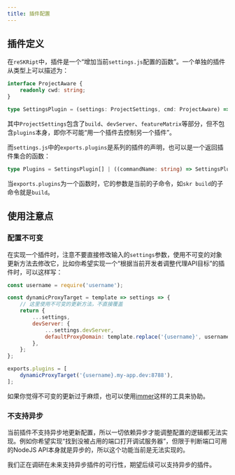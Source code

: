 ```yaml
---
title: 插件配置
---
```


## 插件定义

在`reSKRipt`中，插件是一个“增加当前`settings.js`配置的函数”。一个单独的插件从类型上可以描述为：

```ts
interface ProjectAware {
    readonly cwd: string;
}

type SettingsPlugin = (settings: ProjectSettings, cmd: ProjectAware) => ProjectSettings;
```

其中`ProjectSettings`包含了`build`、`devServer`、`featureMatrix`等部分，但不包含`plugins`本身，即你不可能“用一个插件去控制另一个插件”。

而`settings.js`中的`exports.plugins`是系列的插件的声明，也可以是一个返回插件集合的函数：

```ts
type Plugins = SettingsPlugin[] | ((commandName: string) => SettingsPlugin[]);
```

当`exports.plugins`为一个函数时，它的参数是当前的子命令，如`skr build`的子命令就是`build`。

## 使用注意点

### 配置不可变

在实现一个插件时，注意不要直接修改输入的`settings`参数，使用不可变的对象更新方法去修改它，比如你希望实现一个“根据当前开发者调整代理API目标”的插件时，可以这样写：

```js
const username = require('username');

const dynamicProxyTarget = template => settings => {
    // 这里使用不可变的更新方法，不直接覆盖
    return {
        ...settings,
        devServer: {
            ...settings.devServer,
            defaultProxyDomain: template.replace('{username}', username.sync()),
        },
    };
};

exports.plugins = [
    dynamicProxyTarget('{username}.my-app.dev:8788'),
];
```

如果你觉得不可变的更新过于麻烦，也可以使用[immer](https://github.com/immerjs/immer)这样的工具来协助。

### 不支持异步

当前插件不支持异步地更新配置，所以一切依赖异步才能调整配置的逻辑都无法实现。例如你希望实现“找到没被占用的端口打开调试服务器”，但限于判断端口可用的NodeJS API本身就是异步的，所以这个功能当前是无法实现的。

我们正在调研在未来支持异步插件的可行性，期望后续可以支持异步的插件。
